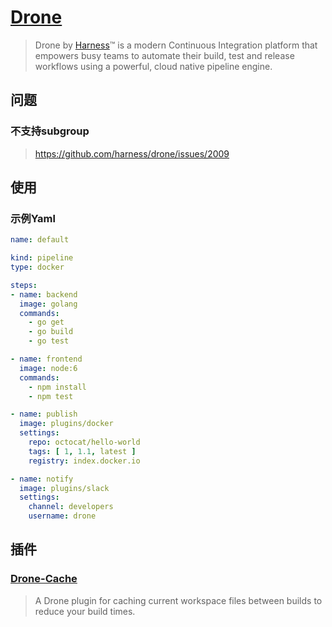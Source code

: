 # [Drone](https://github.com/harness/drone)

> Drone by [Harness](https://harness.io/)™ is a modern Continuous Integration platform that empowers busy teams to automate their build, test and release workflows using a powerful, cloud native pipeline engine.

## 问题

### 不支持subgroup

> https://github.com/harness/drone/issues/2009



## 使用

### 示例Yaml

```yaml
name: default

kind: pipeline
type: docker

steps:
- name: backend
  image: golang
  commands:
    - go get
    - go build
    - go test

- name: frontend
  image: node:6
  commands:
    - npm install
    - npm test

- name: publish
  image: plugins/docker
  settings:
    repo: octocat/hello-world
    tags: [ 1, 1.1, latest ]
    registry: index.docker.io

- name: notify
  image: plugins/slack
  settings:
    channel: developers
    username: drone
```



## 插件

### [Drone-Cache](drone-cache)

> A Drone plugin for caching current workspace files between builds to reduce your build times.